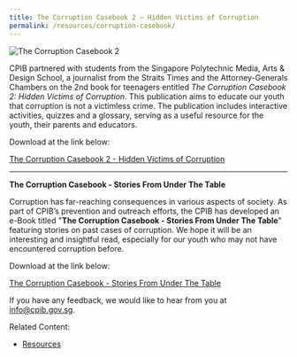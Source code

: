 ```yaml
---
title: The Corruption Casebook 2 – Hidden Victims of Corruption
permalink: /resources/corruption-casebook/
---
```


<img src="/images/Corruption%20Casebook%202%20Cover.png" alt="The Corruption Casebook 2">

CPIB partnered with students from the Singapore Polytechnic Media, Arts & Design School, a journalist from the Straits Times and the Attorney-Generals Chambers on the 2nd book for teenagers entitled _The Corruption Casebook 2: Hidden Victims of Corruption_. This publication aims to educate our youth that corruption is not a victimless crime. The publication includes interactive activities, quizzes and a glossary, serving as a useful resource for the youth, their parents and educators.

Download at the link below:

<a href="/files/the-corruption-casebook-2.pdf" target="_blank">The Corruption Casebook 2 - Hidden Victims of Corruption</a>

<hr>

**The Corruption Casebook - Stories From Under The Table**

Corruption has far-reaching consequences in various aspects of society. As part of CPIB’s prevention and outreach efforts, the CPIB has developed an e-Book titled "**The Corruption Casebook - Stories From Under The Table**" featuring stories on past cases of corruption. We hope it will be an interesting and insightful read, especially for our youth who may not have encountered corruption before.

Download at the link below:

<a href="/files/the-corruption-casebook.pdf" target="_blank">The Corruption Casebook - Stories From Under The Table</a>

If you have any feedback,  we would like to hear from you at <a href = "mailto:info@cpib.gov.sg">info@cpib.gov.sg</a>.



Related Content:

* [Resources](/about-corruption/prevention-and-education/resources/)

